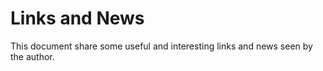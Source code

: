 # Links and News

This document share some useful and interesting links and news seen by the author.